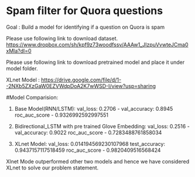 # Spam filter for Quora questions
Goal : Build a model for identifying if a question on Quora is spam

Please use following link to download dataset.
https://www.dropbox.com/sh/kpf9z73woodfssv/AAAw1_JIzpuVvwteJCma0xMla?dl=0

Please use following link to download pretrained model and place it under model folder.


XLnet Model : https://drive.google.com/file/d/1--2NXb5ZXzGaW0EZVWdpDoA2K7wWSD-I/view?usp=sharing

#Model Comparision:

1) Base Model(RNN/LSTM):
    val_loss: 0.2706  - val_accuracy: 0.8945
    roc_auc_score - 0.9326992592997551
    
2) Bidirectional_LSTM with pre trained Glove Embedding:
    val_loss: 0.2516 - val_accuracy: 0.9022
    roc_auc_score - 0.7283488761858034
    
3) XLnet Model:
    val_loss: 0.014194569230107968
    test_accuracy: 0.9437157117518459
    roc_auc_score - 0.9820409516568424

Xlnet Mode outperformed other two models and hence we have considered XLnet to solve our problem statement.

